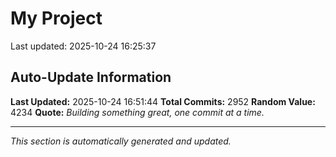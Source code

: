 # My Project


Last updated: 2025-10-24 16:25:37















































































































































































































































































































































































































































































































































































































































































































































































































































































































































































































































































































































































































































































































































































































































































































































































































































































































































































































































































































































































































































































































































































































































































































































































































































































































































































































































































































































































































































































































































































































































































































































































































































































































































































































































































## Auto-Update Information

**Last Updated:** 2025-10-24 16:51:44
**Total Commits:** 2952
**Random Value:** 4234
**Quote:** _Building something great, one commit at a time._

---
_This section is automatically generated and updated._